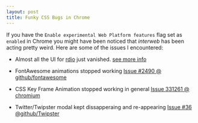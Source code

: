 ```yaml
---
layout: post
title: Funky CSS Bugs in Chrome
---
```

 
If you have the `Enable experimental Web Platform features` flag set as `enabled` in Chrome you might have been noticed that *interweb* has been acting pretty weird. Here are some of the issues I encountered:

- Almost all the UI for [rdio](http://rdio.com/) just vanished. [see more info]( http://help.rdio.com/customer/en/portal/questions/5094222-ui-disappearing-ui-elements?new=5094222)

- FontAwesome animations stopped working [Issue #2490 @ github/fontawesome](https://github.com/FortAwesome/Font-Awesome/issues/2490) 

- CSS Key Frame Animation stopped working in general [Issue 331261 @ chromium](https://code.google.com/p/chromium/issues/detail?id=331261)

- Twitter/Twipster modal kept dissapperaing and re-appearing [Issue #36 @github/Twipster](https://github.com/jxnblk/Twipster/issues/36)
